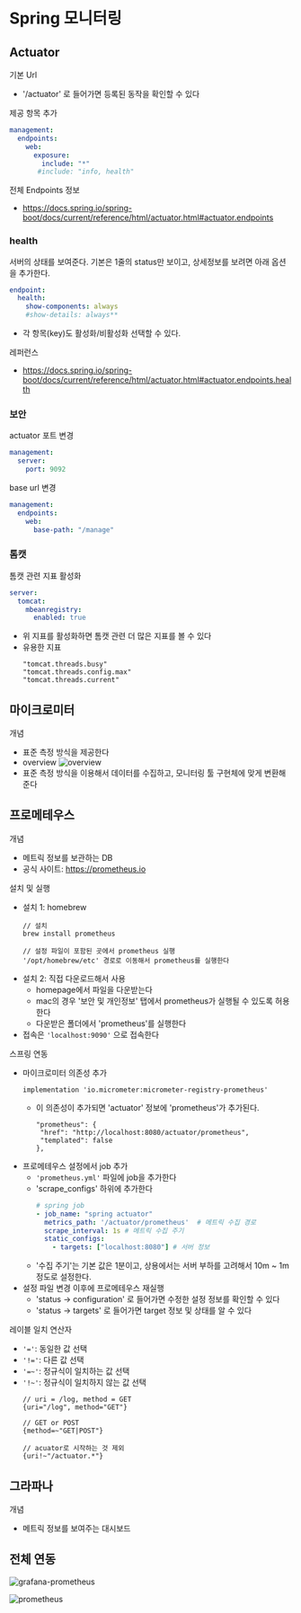 # Spring 모니터링 
## Actuator
기본 Url
- '/actuator' 로 들어가면 등록된 동작을 확인할 수 있다

제공 항목 추가
```yml
management:
  endpoints:
    web:
      exposure:
        include: "*"
       #include: "info, health"
```
전체 Endpoints 정보
- https://docs.spring.io/spring-boot/docs/current/reference/html/actuator.html#actuator.endpoints

### health
서버의 상태를 보여준다. 기본은 1줄의 status만 보이고, 상세정보를 보려면 아래 옵션을 추가한다.
```yml
endpoint:
  health:
    show-components: always
    #show-details: always**
```
- 각 항목(key)도 활성화/비활성화 선택할 수 있다.


레퍼런스
- https://docs.spring.io/spring-boot/docs/current/reference/html/actuator.html#actuator.endpoints.health

### 보안
actuator 포트 변경
```yaml
management:
  server:
    port: 9092
```

base url 변경
```yaml
management:
  endpoints:
    web:
      base-path: "/manage"
```

### 톰캣
톰캣 관련 지표 활성화
```yaml
server:
  tomcat:
    mbeanregistry:
      enabled: true
```
- 위 지표를 활성화하면 톰캣 관련 더 많은 지표를 볼 수 있다
- 유용한 지표
   ```
   "tomcat.threads.busy"
   "tomcat.threads.config.max"
   "tomcat.threads.current"
   ```

## 마이크로미터
개념
- 표준 측정 방식을 제공한다
- overview
   ![overview](/images/micrometer_overview.png)
- 표준 측정 방식을 이용해서 데이터를 수집하고, 모니터링 툴 구현체에 맞게 변환해준다

## 프로메테우스
개념
- 메트릭 정보를 보관하는 DB
- 공식 사이트: https://prometheus.io

설치 및 실행
- 설치 1: homebrew
   ```
   // 설치
   brew install prometheus

   // 설정 파일이 포함된 곳에서 prometheus 실행
   '/opt/homebrew/etc' 경로로 이동해서 prometheus를 실행한다
   ```
- 설치 2: 직접 다운로드해서 사용
   - homepage에서 파일을 다운받는다
   - mac의 경우 '보안 및 개인정보' 탭에서 prometheus가 실행될 수 있도록 허용한다
   - 다운받은 폴더에서 'prometheus'를 실행한다
- 접속은 `'localhost:9090'` 으로 접속한다

스프링 연동
- 마이크로미터 의존성 추가
   ```
   implementation 'io.micrometer:micrometer-registry-prometheus'
   ```
  - 이 의존성이 추가되면 'actuator' 정보에 'prometheus'가 추가된다. 
     ```
     "prometheus": {
      "href": "http://localhost:8080/actuator/prometheus",
      "templated": false
     },
     ```
- 프로메테우스 설정에서 job 추가
   - `'prometheus.yml'` 파일에 job을 추가한다
   - 'scrape_configs' 하위에 추가한다
      ```yml
      # spring job
      - job_name: "spring actuator"
        metrics_path: '/actuator/prometheus'  # 메트릭 수집 경로
        scrape_interval: 1s # 메트릭 수집 주기
        static_configs:
          - targets: ["localhost:8080"] # 서버 정보
      ```
  - '수집 주기'는 기본 값은 1분이고, 상용에서는 서버 부하를 고려해서 10m ~ 1m 정도로 설정한다. 
- 설정 파일 변경 이후에 프로메테우스 재실행
   - 'status -> configuration' 로 들어가면 수정한 설정 정보를 확인할 수 있다
   - 'status -> targets' 로 들어가면 target 정보 및 상태를 알 수 있다

레이블 일치 연산자
- `'='`: 동일한 값 선택
- `'!='`: 다른 값 선택
- `'=~'`: 정규식이 일치하는 값 선택
- `'!~'`: 정규식이 일치하지 않는 값 선택
   ```
   // uri = /log, method = GET
   {uri="/log", method="GET"}

   // GET or POST
   {method=~"GET|POST"}

   // acuator로 시작하는 것 제외
   {uri!~"/actuator.*"}
   ```
   

## 그라파나
개념
- 메트릭 정보를 보여주는 대시보드

## 전체 연동
![grafana-prometheus](/images/grafana-prometheus.png)

![prometheus](/images/prometheus.png)